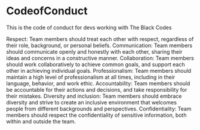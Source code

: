 # CodeofConduct
This is the code of conduct for devs working with The Black Codes

Respect: Team members should treat each other with respect, regardless of their role, background, or personal beliefs.
Communication: Team members should communicate openly and honestly with each other, sharing their ideas and concerns in a constructive manner.
Collaboration: Team members should work collaboratively to achieve common goals, and support each other in achieving individual goals.
Professionalism: Team members should maintain a high level of professionalism at all times, including in their language, behavior, and work ethic.
Accountability: Team members should be accountable for their actions and decisions, and take responsibility for their mistakes.
Diversity and inclusion: Team members should embrace diversity and strive to create an inclusive environment that welcomes people from different backgrounds and perspectives.
Confidentiality: Team members should respect the confidentiality of sensitive information, both within and outside the team.
